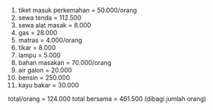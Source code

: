 1. tiket masuk perkemahan = 50.000/orang
2. sewa tenda = 112.500
3. sewa alat masak = 8.000
4. gas = 28.000
5. matras = 4.000/orang
6. tikar = 8.000
7. lampu = 5.000
8. bahan masakan = 70.000/orang
9. air galon = 20.000
10. bensin = 250.000
11. kayu bakar = 30.000

total/orang = 124.000
total bersama = 461.500 (dibagi jumlah orang)
